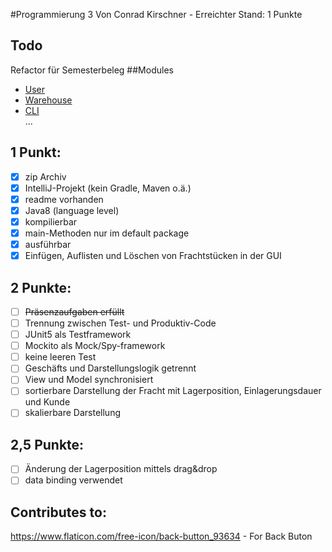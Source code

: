#Programmierung 3
Von Conrad Kirschner - 
Erreichter Stand: 1 Punkte  
## Todo
Refactor für Semesterbeleg
##Modules 
- [User](src/app/app.warehouse/readme.md)
- [Warehouse](./src/warehouse/readme.md)
- [CLI](./src/cli/readme.md)  
...
## 1 Punkt:
- [x] zip Archiv 
- [x] IntelliJ-Projekt (kein Gradle, Maven o.ä.) 
- [x] readme vorhanden 
- [x] Java8 (language level) 
- [x] kompilierbar 
- [x] main-Methoden nur im default package
- [x] ausführbar 
- [x] Einfügen, Auflisten und Löschen von Frachtstücken in der GUI 

## 2 Punkte:
- [ ] ~~Präsenzaufgaben erfüllt~~
- [ ] Trennung zwischen Test- und Produktiv-Code
- [ ] JUnit5 als Testframework
- [ ] Mockito als Mock/Spy-framework
- [ ] keine leeren Test
- [ ] Geschäfts und Darstellungslogik getrennt 
- [ ] View und Model synchronisiert  
- [ ] sortierbare Darstellung der Fracht mit Lagerposition, Einlagerungsdauer und Kunde 
- [ ] skalierbare Darstellung  
## 2,5 Punkte:
- [ ]  Änderung der Lagerposition mittels drag&drop 
- [ ]  data binding verwendet 
## Contributes to:
https://www.flaticon.com/free-icon/back-button_93634 - For Back Buton